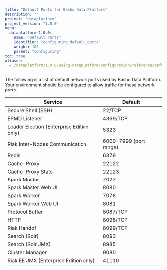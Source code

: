 ```yaml
---
title: "Default Ports for Basho Data Platform"
description: ""
project: "dataplatform"
project_version: "1.0.0"
menu:
  dataplatform-1.0.0:
    name: "Default Ports"
    identifier: "configuring_default_ports"
    weight: 103
    parent: "configuring"
toc: true
aliases:
  - /dataplatform/1.0.0/using-dataplatform/configuration/reference/default-ports/
---
```


The following is a list of default network ports used by Basho Data Platform. Your environment should be configured to allow traffic for these network ports.

| Service | Default |
| ---------- | ---------- |
| Secure Shell (SSH) | 22/TCP |
| EPMD Listener | 4369/TCP |
| Leader Election (Enterprise Edition only) | 5323 |
| Riak Inter-Nodes Communication | 6000-7999 (port range) |
| Redis | 6379 |
| Cache-Proxy | 22122 |
| Cache-Proxy Stats | 22123 |
| Spark Master | 7077 |
| Spark Master Web UI  | 8080 |
| Spark Worker | 7078 |
| Spark Worker Web UI | 8081 |
| Protocol Buffer | 8087/TCP |
| HTTP | 8098/TCP |
| Riak Handof | 8099/TCP |
| Search (Solr) | 8093 |
| Search (Solr JMX) | 8985 |
| Cluster Manager | 9080 |
| Riak EE JMX (Enterprise Edition only) | 41110 |
